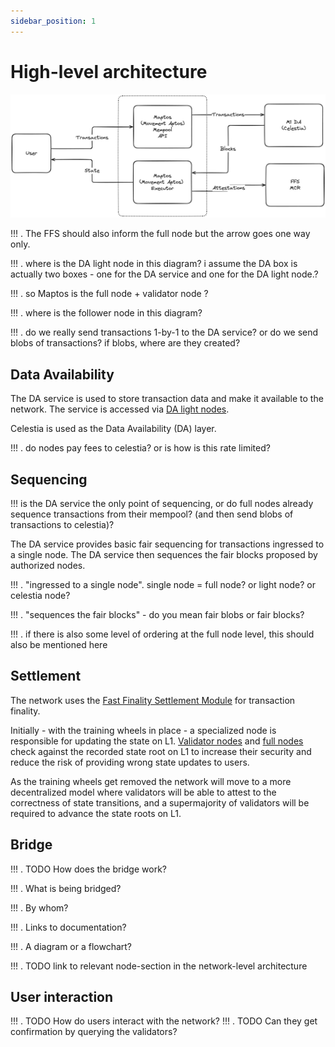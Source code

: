```yaml
---
sidebar_position: 1
---
```


# High-level architecture

![Architecture](./images/architecture.png)

!!! . The FFS should also inform the full node but the arrow goes one way only.

!!! . where is the DA light node in this diagram? i assume the DA box is actually two boxes - one for the DA service and one for the DA light node.?

!!! . so Maptos  is the full node + validator node ? 

!!! . where is the follower node in this diagram?

!!! . do we really send transactions 1-by-1 to the DA service? or do we send blobs of transactions? if blobs, where are they created?

## Data Availability

The DA service is used to store transaction data and make it available to the network. The service is accessed via [DA light nodes](./node_level_architecture.md#da-light-node).

Celestia is used as the Data Availability (DA) layer.


!!! . do nodes pay fees to celestia? or is how is this rate limited?

## Sequencing

!!! is the DA service the only point of sequencing, or do full nodes already sequence transactions from their mempool? (and then send blobs of transactions to celestia)?

The DA service provides basic fair sequencing for transactions ingressed to a single node. The DA service then sequences the fair blocks proposed by authorized nodes.

!!! .  "ingressed to a single node". single node = full node? or light node? or celestia node?

!!! . "sequences the fair blocks" - do you mean fair blobs or fair blocks? 

!!! . if there is also some level of ordering at the full node level, this should also be mentioned here

## Settlement

The network uses the [Fast Finality Settlement Module](../Introduction/technical_details.md#fast-finality-settlement-module) for transaction finality.

Initially - with the training wheels in place - a specialized node is responsible for updating the state on L1. [Validator nodes](./node_level_architecture.md#validator-node) and [full nodes](./node_level_architecture.md#full-node) check against the recorded state root on L1 to increase their security and reduce the risk of providing wrong state updates to users.

As the training wheels get removed the network will move to a more decentralized model where validators will be able to attest to the correctness of state transitions, and a supermajority of validators will be required to advance the state roots on L1.


## Bridge

!!! . TODO How does the bridge work? 

!!! . What is being bridged?

!!! . By whom?

!!! . Links to documentation?

!!! . A diagram or a flowchart?

!!! . TODO link to relevant node-section in the network-level architecture

## User interaction

!!! . TODO How do users interact with the network?
!!! . TODO Can they get confirmation by querying the validators?
